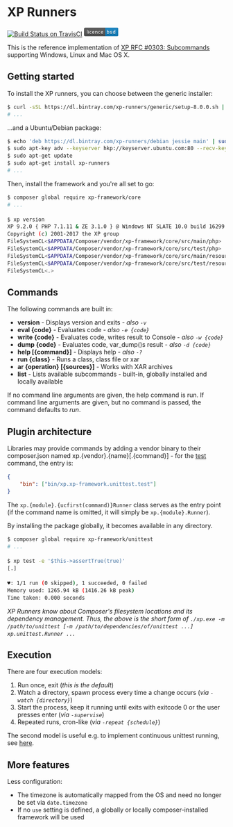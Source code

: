XP Runners
==========
[![Build Status on TravisCI](https://secure.travis-ci.org/xp-runners/reference.svg)](http://travis-ci.org/xp-runners/reference)
[![BSD License](https://raw.githubusercontent.com/xp-framework/web/master/static/licence-bsd.png)](https://github.com/xp-runners/reference/blob/master/LICENSE.md)


This is the reference implementation of [XP RFC #0303: Subcommands](https://github.com/xp-framework/rfc/issues/303) supporting Windows, Linux and Mac OS X.

Getting started
---------------
To install the XP runners, you can choose between the generic installer:

```sh
$ curl -sSL https://dl.bintray.com/xp-runners/generic/setup-8.0.0.sh | sh
# ...
```

...and a Ubuntu/Debian package:

```sh
$ echo 'deb https://dl.bintray.com/xp-runners/debian jessie main' | sudo tee -a /etc/apt/sources.list.d/xp.list
$ sudo apt-key adv --keyserver hkp://keyserver.ubuntu.com:80 --recv-keys D401AB61
$ sudo apt-get update
$ sudo apt-get install xp-runners
# ...
```

Then, install the framework and you're all set to go:

```sh
$ composer global require xp-framework/core
# ...

$ xp version
XP 9.2.0 { PHP 7.1.11 & ZE 3.1.0 } @ Windows NT SLATE 10.0 build 16299 (Windows 10) AMD64
Copyright (c) 2001-2017 the XP group
FileSystemCL<$APPDATA/Composer/vendor/xp-framework/core/src/main/php>
FileSystemCL<$APPDATA/Composer/vendor/xp-framework/core/src/test/php>
FileSystemCL<$APPDATA/Composer/vendor/xp-framework/core/src/main/resources>
FileSystemCL<$APPDATA/Composer/vendor/xp-framework/core/src/test/resources>
FileSystemCL<.>
```

Commands
--------
The following commands are built in:

* **version** - Displays version and exits - *also `-v`*
* **eval {code}** - Evaluates code - *also `-e {code}`*
* **write {code}** - Evaluates code, writes result to Console - *also `-w {code}`*
* **dump {code}** - Evaluates code, var_dump()s result - *also `-d {code}`*
* **help [{command}]** - Displays help - *also `-?`*
* **run {class}** - Runs a class, class file or xar
* **ar {operation} [{sources}]** - Works with XAR archives
* **list** - Lists available subcommands - built-in, globally installed and locally available

If no command line arguments are given, the help command is run. If command line arguments are given, but no command is passed, the command defaults to *run*.

Plugin architecture
-------------------
Libraries may provide commands by adding a vendor binary to their composer.json named xp.{vendor}.{name}[.{command}] - for the [test](https://github.com/xp-framework/unittest/blob/master/bin/xp.xp-framework.unittest.test) command, the entry is:

```json
{
    "bin": ["bin/xp.xp-framework.unittest.test"]
}
```

The `xp.{module}.{ucfirst(command)}Runner` class serves as the entry point (if the command name is omitted, it will simply be `xp.{module}.Runner`).

By installing the package globally, it becomes available in any directory.

```sh
$ composer global require xp-framework/unittest
# ...

$ xp test -e '$this->assertTrue(true)'
[.]

♥: 1/1 run (0 skipped), 1 succeeded, 0 failed
Memory used: 1265.94 kB (1416.26 kB peak)
Time taken: 0.000 seconds
```

*XP Runners know about Composer's filesystem locations and its dependency management. Thus, the above is the short form of `./xp.exe -m /path/to/unittest [-m /path/to/dependencies/of/unittest ...] xp.unittest.Runner ...`*

Execution
---------
There are four execution models:

1. Run once, exit (*this is the default*)
2. Watch a directory, spawn process every time a change occurs (*via `-watch {directory}`*)
3. Start the process, keep it running until exits with exitcode 0 or the user presses enter (*via `-supervise`*)
4. Repeated runs, cron-like (*via `-repeat {schedule}`*)

The second model is useful e.g. to implement continuous unittest running, see [here](https://github.com/xp-framework/xp-runners/pull/24).

More features
-------------
Less configuration:

* The timezone is automatically mapped from the OS and need no longer be set via `date.timezone`
* If no `use` setting is defined, a globally or locally composer-installed framework will be used
